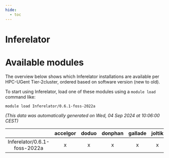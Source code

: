 ```yaml
---
hide:
  - toc
---
```


Inferelator
===========

# Available modules


The overview below shows which Inferelator installations are available per HPC-UGent Tier-2cluster, ordered based on software version (new to old).

To start using Inferelator, load one of these modules using a `module load` command like:

```shell
module load Inferelator/0.6.1-foss-2022a
```

*(This data was automatically generated on Wed, 04 Sep 2024 at 10:06:00 CEST)*  

| |accelgor|doduo|donphan|gallade|joltik|shinx|skitty|
| :---: | :---: | :---: | :---: | :---: | :---: | :---: | :---: |
|Inferelator/0.6.1-foss-2022a|x|x|x|x|x|-|x|
